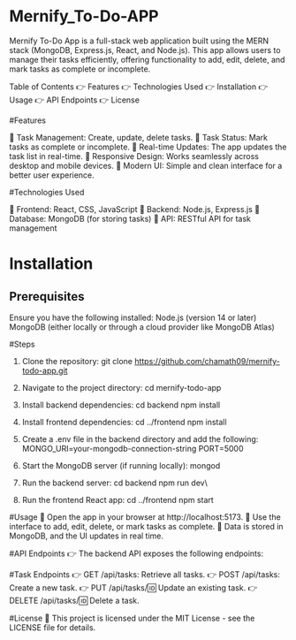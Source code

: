 # Mernify_To-Do-APP
Mernify To-Do App is a full-stack web application built using the MERN stack (MongoDB, Express.js, React, and Node.js). This app allows users to manage their tasks efficiently, offering functionality to add, edit, delete, and mark tasks as complete or incomplete.

Table of Contents
 👉 Features
 👉 Technologies Used
 👉 Installation
 👉 Usage
 👉 API Endpoints
 👉 License

#Features

 👏 Task Management: Create, update, delete tasks.
 👏 Task Status: Mark tasks as complete or incomplete.
 👏 Real-time Updates: The app updates the task list in real-time.
 👏 Responsive Design: Works seamlessly across desktop and mobile devices.
 👏 Modern UI: Simple and clean interface for a better user experience.

#Technologies Used

 👏 Frontend: React, CSS, JavaScript
 👏 Backend: Node.js, Express.js
 👏 Database: MongoDB (for storing tasks)
 👏 API: RESTful API for task management

# Installation

## Prerequisites
Ensure you have the following installed:
Node.js (version 14 or later)
MongoDB (either locally or through a cloud provider like MongoDB Atlas)

#Steps
1. Clone the repository:
   git clone https://github.com/chamath09/mernify-todo-app.git

2. Navigate to the project directory:
   cd mernify-todo-app

3. Install backend dependencies:
   cd backend
   npm install

4. Install frontend dependencies:
   cd ../frontend
   npm install

5. Create a .env file in the backend directory and add the following:
   MONGO_URI=your-mongodb-connection-string
   PORT=5000

6. Start the MongoDB server (if running locally):
   mongod

7. Run the backend server:
   cd backend
   npm run dev\

8. Run the frontend React app:
   cd ../frontend
   npm start

#Usage
 👏 Open the app in your browser at http://localhost:5173.
 👏 Use the interface to add, edit, delete, or mark tasks as complete.
 👏 Data is stored in MongoDB, and the UI updates in real time.

#API Endpoints
👉 The backend API exposes the following endpoints:

#Task Endpoints
 👉 GET /api/tasks: Retrieve all tasks.
 👉 POST /api/tasks: Create a new task.
 👉 PUT /api/tasks/:id: Update an existing task.
 👉 DELETE /api/tasks/:id: Delete a task.

#License
🎯 This project is licensed under the MIT License - see the LICENSE file for details.


